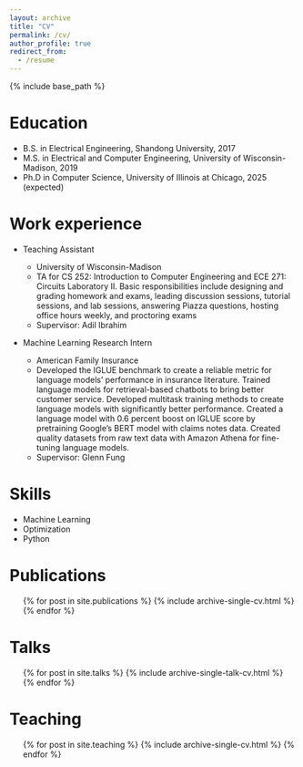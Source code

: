 ```yaml
---
layout: archive
title: "CV"
permalink: /cv/
author_profile: true
redirect_from:
  - /resume
---
```


{% include base_path %}

Education
======
* B.S. in Electrical Engineering, Shandong University, 2017
* M.S. in Electrical and Computer Engineering, University of Wisconsin-Madison, 2019
* Ph.D in Computer Science, University of Illinois at Chicago, 2025 (expected)

Work experience
======
* Teaching Assistant
  * University of Wisconsin-Madison
  * TA for CS 252: Introduction to Computer Engineering and ECE 271: Circuits Laboratory II. Basic responsibilities include designing and grading homework and exams, leading discussion sessions, tutorial sessions, and lab sessions, answering Piazza questions, hosting office hours weekly, and proctoring exams
  * Supervisor: Adil Ibrahim

* Machine Learning Research Intern
  * American Family Insurance
  * Developed the IGLUE benchmark to create a reliable metric for language models’ performance in insurance literature. Trained language models for retrieval-based chatbots to bring better customer service. Developed multitask training methods to create language models with significantly better performance. Created a language model with 0.6 percent boost on IGLUE score by pretraining Google’s BERT model with claims notes data. Created quality datasets from raw text data with Amazon Athena for fine-tuning language models.
  * Supervisor: Glenn Fung
  
Skills
======
* Machine Learning
* Optimization
* Python

Publications
======
  <ul>{% for post in site.publications %}
    {% include archive-single-cv.html %}
  {% endfor %}</ul>
  
Talks
======
  <ul>{% for post in site.talks %}
    {% include archive-single-talk-cv.html %}
  {% endfor %}</ul>
  
Teaching
======
  <ul>{% for post in site.teaching %}
    {% include archive-single-cv.html %}
  {% endfor %}</ul>
  
